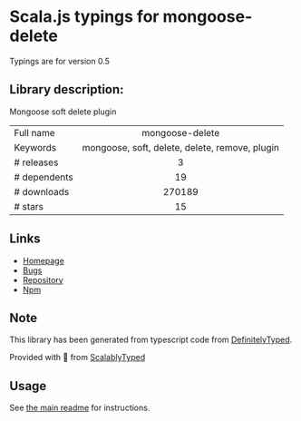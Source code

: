 
# Scala.js typings for mongoose-delete

Typings are for version 0.5

## Library description:
Mongoose soft delete plugin

|                    |                 |
| ------------------ | :-------------: |
| Full name          | mongoose-delete |
| Keywords           | mongoose, soft, delete, delete, remove, plugin |
| # releases         | 3 |
| # dependents       | 19 |
| # downloads        | 270189 |
| # stars            | 15 |

## Links
- [Homepage](https://github.com/dsanel/mongoose-delete)
- [Bugs](https://github.com/dsanel/mongoose-delete/issues)
- [Repository](https://github.com/dsanel/mongoose-delete)
- [Npm](https://www.npmjs.com/package/mongoose-delete)
    


## Note
This library has been generated from typescript code from [DefinitelyTyped](https://definitelytyped.org).

Provided with :purple_heart: from [ScalablyTyped](https://github.com/oyvindberg/ScalablyTyped)

## Usage
See [the main readme](../../readme.md) for instructions.


